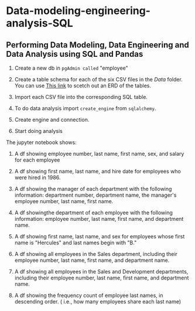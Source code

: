 # Data-modeling-engineering-analysis-SQL

## Performing Data Modeling, Data Engineering and Data Analysis using SQL and Pandas

1. Create a new db in ```pgAdmin called``` "employee"

1. Create a table schema for each of the six CSV files in the *Data* folder. You can use [This link](http://www.quickdatabasediagrams.com) to scetch out an ERD of the tables. 

1. Import each CSV file into the corresponding SQL table. 

1. To do data analysis import ```create_engine``` from ```sqlalchemy```.

1. Create engine and connection. 

1. Start doing analysis

The jupyter notebook shows:

1. A df showing employee number, last name, first name, sex, and salary for each employee

1. A df showing first name, last name, and hire date for employees who were hired in 1986.

1. A df showing the manager of each department with the following information: department number, department name, the manager's employee number, last name, first name.

1. A df showingthe department of each employee with the following information: employee number, last name, first name, and department name.

1. A df showing first name, last name, and sex for employees whose first name is "Hercules" and last names begin with "B."

1. A df showing all employees in the Sales department, including their employee number, last name, first name, and department name.

1. A df showing all employees in the Sales and Development departments, including their employee number, last name, first name, and department name.

1. A df showing the frequency count of employee last names, in descending order. ( i.e., how many employees share each last name)